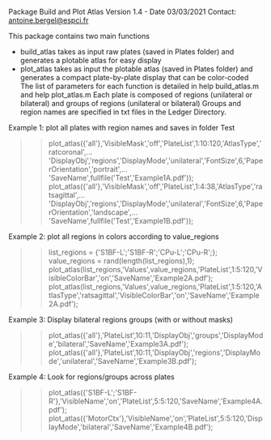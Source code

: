 Package Build and Plot Atlas
Version 1.4 - Date 03/03/2021
Contact: antoine.bergel@espci.fr

This package contains two main functions
- build_atlas takes as input raw plates (saved in Plates folder) and generates a plotable atlas for easy display
- plot_atlas takes as input the plotable atlas (saved in Plates folder) and generates a compact plate-by-plate display that can be color-coded
The list of parameters for each function is detailed in help build_atlas.m and help plot_atlas.m
Each plate is composed of regions (unilateral or bilateral) and groups of regions (unilateral or bilateral)
Groups and region names are specified in txt files in the Ledger Directory.

Example 1: plot all plates with region names and saves in folder Test
>> plot_atlas({'all'},'VisibleMask','off','PlateList',1:10:120,'AtlasType','ratcoronal',...
    'DisplayObj','regions','DisplayMode','unilateral','FontSize',6,'PaperOrientation','portrait',...
    'SaveName',fullfile('Test','Example1A.pdf'));
>> plot_atlas({'all'},'VisibleMask','off','PlateList',1:4:38,'AtlasType','ratsagittal',...
    'DisplayObj','regions','DisplayMode','unilateral','FontSize',6,'PaperOrientation','landscape',...
    'SaveName',fullfile('Test','Example1B.pdf'));

Example 2: plot all regions in colors according to value_regions
>> list_regions = {'S1BF-L';'S1BF-R';'CPu-L';'CPu-R';};
>> value_regions = rand(length(list_regions),1);
>> plot_atlas(list_regions,'Values',value_regions,'PlateList',1:5:120,'VisibleColorBar','on','SaveName','Example2A.pdf');
>> plot_atlas(list_regions,'Values',value_regions,'PlateList',1:5:120,'AtlasType','ratsagittal','VisibleColorBar','on','SaveName','Example2A.pdf');

Example 3: Display bilateral regions groups (with or without masks)
>> plot_atlas({'all'},'PlateList',10:11,'DisplayObj','groups','DisplayMode','bilateral','SaveName','Example3A.pdf');
>> plot_atlas({'all'},'PlateList',10:11,'DisplayObj','regions','DisplayMode','unilateral','SaveName','Example3B.pdf');

Example 4: Look for regions/groups across plates
>> plot_atlas({'S1BF-L';'S1BF-R'},'VisibleName','on','PlateList',5:5:120,'SaveName','Example4A.pdf');
>> plot_atlas({'MotorCtx'},'VisibleName','on','PlateList',5:5:120,'DisplayMode','bilateral','SaveName','Example4B.pdf');